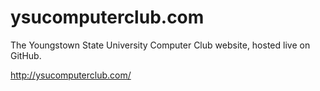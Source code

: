 ysucomputerclub.com
===========

The Youngstown State University Computer Club website, hosted live on GitHub.

http://ysucomputerclub.com/
